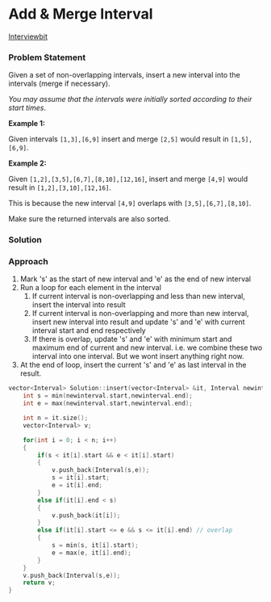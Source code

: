 # Add & Merge Interval

[Interviewbit](https://www.interviewbit.com/problems/merge-intervals/)

### Problem Statement

Given a set of non-overlapping intervals, insert a new interval into the intervals \(merge if necessary\).

_You may assume that the intervals were initially sorted according to their start times_.

**Example 1:**

Given intervals `[1,3],[6,9]` insert and merge `[2,5]` would result in `[1,5],[6,9]`.

**Example 2:**

Given `[1,2],[3,5],[6,7],[8,10],[12,16]`, insert and merge `[4,9]` would result in `[1,2],[3,10],[12,16]`.

This is because the new interval `[4,9]` overlaps with `[3,5],[6,7],[8,10]`.

Make sure the returned intervals are also sorted.

### Solution

### Approach

1. Mark 's' as the start of new interval and 'e' as the end of new interval
2. Run a loop for each element in the interval
   1. If current interval is non-overlapping and less than new interval, insert the interval into result
   2. If current interval is non-overlapping and more than new interval, insert new interval into result and update 's' and 'e' with current interval start and end respectively
   3. If there is overlap, update 's' and 'e' with minimum start and maximum end of current and new interval. i.e. we combine these two interval into one interval. But we wont insert anything right now.
3. At the end of loop, insert the current 's' and 'e' as last interval in the result.

```cpp
vector<Interval> Solution::insert(vector<Interval> &it, Interval newinterval) 
    int s = min(newinterval.start,newinterval.end);
    int e = max(newinterval.start,newinterval.end);

    int n = it.size();
    vector<Interval> v;

    for(int i = 0; i < n; i++)
    {
        if(s < it[i].start && e < it[i].start)
        {
            v.push_back(Interval(s,e));
            s = it[i].start;
            e = it[i].end;
        }
        else if(it[i].end < s)
        {
            v.push_back(it[i]);
        }
        else if(it[i].start <= e && s <= it[i].end) // overlap
        {
            s = min(s, it[i].start);
            e = max(e, it[i].end);
        }
    }
    v.push_back(Interval(s,e));
    return v;
}
```


